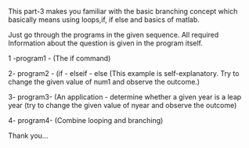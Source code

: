 This part-3 makes you familiar with the basic branching concept which basically means using
loops,if, if else and basics of matlab.

Just go through the programs in the given sequence. All required Information about the question is given in the program itself.

1 -program1 - (The if command)

2- program2 - (if - elseif - else (This example is self-explanatory. Try to change the given value
of num1 and observe the outcome.)

3- program3- (An application - determine whether a given year is a leap year (try to change the
given value of nyear and observe the outcome)

4- program4- (Combine looping and branching)

Thank you...
